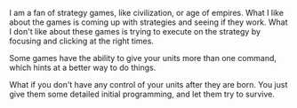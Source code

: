 

I am a fan of strategy games, like civilization, or age of empires. What I like about the games is coming up with strategies and seeing if they work. What I don't like about these games is trying to execute on the strategy by focusing and clicking at the right times.

Some games have the ability to give your units more than one command, which hints at a better way to do things.

What if you don't have any control of your units after they are born. You just give them some detailed initial programming, and let them try to survive.




